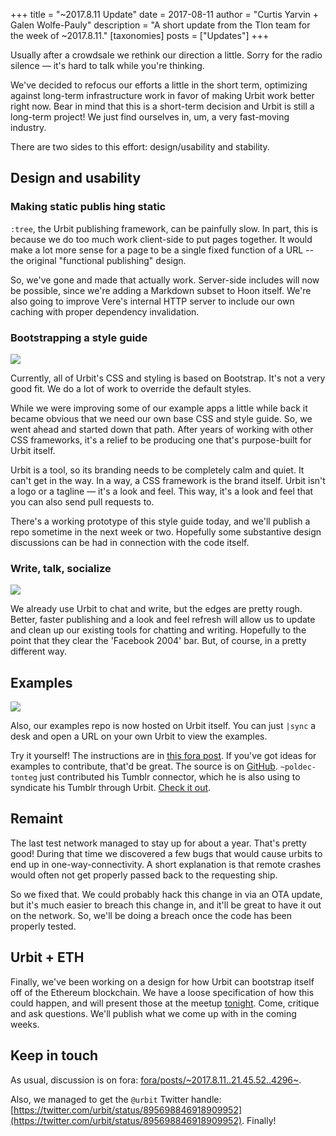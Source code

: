 +++
title = "~2017.8.11 Update"
date = 2017-08-11
author = "Curtis Yarvin + Galen Wolfe-Pauly"
description = "A short update from the Tlon team for the week of ~2017.8.11."
[taxonomies]
posts = ["Updates"]
+++

Usually after a crowdsale we rethink our direction a little.  Sorry for the
radio silence — it's hard to talk while you're thinking.

We've decided to refocus our efforts a little in the short term, optimizing
against long-term infrastructure work in favor of making Urbit work better
right now.  Bear in mind that this is a short-term decision and Urbit is still
a long-term project!  We just find ourselves in, um, a very fast-moving
industry.

There are two sides to this effort: design/usability and stability.


## Design and usability


### Making static publis  hing static

`:tree`, the Urbit publishing framework, can be painfully slow.  In part, this
is because we do too much work client-side to put pages together.  It would make
a lot more sense for a page to be a single fixed function of a URL -- the
original "functional publishing" design.

So, we've gone and made that actually work.  Server-side includes will now be
possible, since we're adding a Markdown subset to Hoon itself.  We're also going
to improve Vere's internal HTTP server to include our own caching with proper
dependency invalidation.

### Bootstrapping a style guide

![](https://storage.googleapis.com/media.urbit.org/site/type-2-up.png)

Currently, all of Urbit's CSS and styling is based on Bootstrap.  It's not a
very good fit.  We do a lot of work to override the default styles.

While we were improving some of our example apps a little while back it became
obvious that we need our own base CSS and style guide.  So, we went ahead and
started down that path.  After years of working with other CSS frameworks, it's
a relief to be producing one that's purpose-built for Urbit itself.

Urbit is a tool, so its branding needs to be completely calm and quiet.  It
can't get in the way.  In a way, a CSS framework is the brand itself.  Urbit
isn't a logo or a tagline — it's a look and feel.  This way, it's a look and
feel that you can also send pull requests to.

There's a working prototype of this style guide today, and we'll publish a repo
sometime in the next week or two.  Hopefully some substantive design discussions
can be had in connection with the code itself.

### Write, talk, socialize

![](https://storage.googleapis.com/media.urbit.org/site/app-2-up.png)

We already use Urbit to chat and write, but the edges are pretty rough.  Better,
faster publishing and a look and feel refresh will allow us to update and clean
up our existing tools for chatting and writing.  Hopefully to the point that
they clear the 'Facebook 2004' bar.  But, of course, in a pretty different way.

## Examples

![](https://storage.googleapis.com/media.urbit.org/site/examples-screen.png)

Also, our examples repo is now hosted on Urbit itself.  You can just `|sync` a
desk and open a URL on your own Urbit to view the examples.

Try it yourself!  The instructions are in
[this fora post](https://urbit.org/fora/posts/~2017.8.3..20.53.26..c361~/).
If you've got ideas for examples to contribute, that'd be great.
The source is on [GitHub](https://github.com/urbit/examples).
`~poldec-tonteg` just contributed his Tumblr connector, which he is also using
to syndicate his Tumblr through Urbit.
[Check it out](http://poldec-tonteg.urbit.org/portal.html).

## Remaint

The last test network managed to stay up for about a year.  That's pretty good!
During that time we discovered a few bugs that would cause urbits to end up in
one-way-connectivity.  A short explanation is that remote crashes would often
not get properly passed back to the requesting ship.

So we fixed that.  We could probably hack this change in via an OTA update, but
it's much easier to breach this change in, and it'll be great to have it out on
the network.  So, we'll be doing a breach once the code has been properly
tested.

## Urbit + ETH

Finally, we've been working on a design for how Urbit can bootstrap itself off
of the Ethereum blockchain.  We have a loose specification of how this could
happen, and will present those at the meetup
[tonight](https://www.meetup.com/urbit-sf/events/242295411/).  Come, critique
and ask questions.  We'll publish what we come up with in the coming weeks.

## Keep in touch

As usual, discussion is on fora:
[fora/posts/~2017.8.11..21.45.52..4296~](https://urbit.org/fora/posts/~2017.8.11..21.45.52..4296~).

Also, we managed to get the `@urbit` Twitter handle:
[https://twitter.com/urbit/status/895698846918909952](https://twitter.com/urbit/status/895698846918909952).
Finally!
